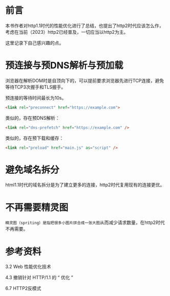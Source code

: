 # 前言

本书作者对http1.1时代的性能优化进行了总结，也提出了http2时代应该怎么作，考虑在当前（2023）http2已经普及，一切应当以http2为主。

这里记录下自己感兴趣的点。

# 预连接与预DNS解析与预加载

浏览器在解析DOM时是自顶向下的，可以提前要求浏览器先进行TCP连接，避免等待TCP3次握手和TLS握手。

预连接的等待时间最长为10s。

```html
<link rel="preconnect" href="https://example.com">
```

类似的，存在预DNS解析：

```html
<link rel="dns-prefetch" href="https://example.com" />
```

类似的，存在预下载和缓存：

```html
<link rel="preload" href="main.js" as="script" />

```

# 避免域名拆分

html1.1时代的域名拆分是为了建立更多的连接，http2时代复用现有的连接更优。

# 不再需要精灵图

`精灵图（spriting）是指把很多小图片拼合成一张大图`从而减少请求数量，在http2时代不再需要。

# 参考资料

3.2 Web 性能优化技术

4.3 撤销针对 HTTP/1.1 的 “ 优化 ”

6.7 HTTP2反模式
